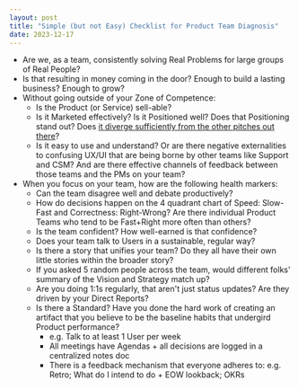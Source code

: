 ```yaml
---
layout: post
title: "Simple (but not Easy) Checklist for Product Team Diagnosis"
date: 2023-12-17
---
```


- Are we, as a team, consistently solving Real Problems for large groups of Real People?
- Is that resulting in money coming in the door? Enough to build a lasting business? Enough to grow?
- Without going outside of your Zone of Competence:
    - Is the Product (or Service) sell-able?
    - Is it Marketed effectively? Is it Positioned well? Does that Positioning stand out? Does [it diverge sufficiently from the other pitches out there](https://arc.net/l/quote/ddcyjfkg)?
    - Is it easy to use and understand? Or are there negative externalities to confusing UX/UI that are being borne by other teams like Support and CSM? And are there effective channels of feedback between those teams and the PMs on your team?
- When you focus on your team, how are the following health markers:
    - Can the team disagree well and debate productively?
    - How do decisions happen on the 4 quadrant chart of Speed: Slow-Fast and Correctness: Right-Wrong? Are there individual Product Teams who tend to be Fast+Right more often than others?
    - Is the team confident? How well-earned is that confidence?
    - Does your team talk to Users in a sustainable, regular way?
    - Is there a story that unifies your team? Do they all have their own little stories within the broader story?
    - If you asked 5 random people across the team, would different folks' summary of the Vision and Strategy match up?
    - Are you doing 1:1s regularly, that aren't just status updates? Are they driven by your Direct Reports?
    - Is there a Standard? Have you done the hard work of creating an artifact that you believe to be the baseline habits that undergird Product performance?
        - e.g. Talk to at least 1 User per week
        - All meetings have Agendas + all decisions are logged in a centralized notes doc
        - There is a feedback mechanism that everyone adheres to: e.g. Retro; What do I intend to do + EOW lookback; OKRs